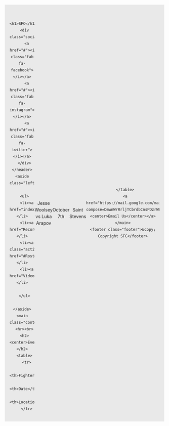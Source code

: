 <!DOCTYPE html>
<html lang="en">

<head>
  <meta charset="UTF-8">
  <meta http-equiv="X-UA-Compatible" content="IE=edge">
  <meta name="viewport" content="width=device-width, initial-scale=1.0">
  <title>Fight Club</title>
  <link rel="stylesheet" href="https://cdnjs.cloudflare.com/ajax/libs/font-awesome/5.15.3/css/all.min.css">
  <style>
    @import url('https://fonts.googleapis.com/css2?family=Pacifico&display=swap');

    body {
      margin: 0;
      box-sizing: border-box;
    }

    .container {
      line-height: 150%;
    }

    .header {
      display: flex;
      justify-content: space-between;
      align-items: center;
      padding: 15px;
      background-color: #e9e9e9;
    }

    .header h1 {
      color: #E73936;
      font-size: 30px;
      font-family: 'Pacifico', cursive;
    }

    .header .social a {
      padding: 0 5px;
      color: #E73936;
    }

    .left {
      float: left;
      width: 180px;
      margin: 0;
      padding: 1em;
    }

    .content {
      margin-left: 190px;
      border-left: 1px solid #d4d4d4;
      padding: 1em;
      overflow: hidden;
    }

    ul {
      list-style-type: none;
      margin: 0;
      padding: 0;
      font-family: sans-serif;
    }

    li a {
      display: block;
      color: #000;
      padding: 8px 16px;
      text-decoration: none;
    }

    li a.active {
      background-color: #E73936;
      color: white;
    }

    li a:hover:not(.active) {
      background-color: #E73936;
      color: white;
    }

    table {
      font-family: arial, sans-serif;
      border-collapse: collapse;
      width: 100%;
      margin: 30px 0;
    }

    td,
    th {
      border: 1px solid #dddddd;
      padding: 8px;
    }

    tr:nth-child(1) {
      background-color: #E73936;
      color: white;
    }

    tr td i.fas {
      display: block;
      font-size: 35px;
      text-align: center;
    }

    .footer {
      padding: 55px 20px;
      background-color:#E73936;
      color: white;
      text-align: center;
    }
  </style>
</head>

<body>
  <div class="container">
    <header class="header">
      
      <h1>SFC</h1>
      <div class="social">
        <a href="#"><i class="fab fa-facebook"></i></a>
        <a href="#"><i class="fab fa-instagram"></i></a>
        <a href="#"><i class="fab fa-twitter"></i></a>
      </div>
    </header>
    <aside class="left">
      
      <ul>
        <li><a href="index.html">Fighters</a></li>
        <li><a href="Records.html">Records</a></li>
        <li><a class="active" href="#Rosters">Events</a></li>
        <li><a href="Videos.html">Videos</a></li>

      </ul>
     
    </aside>
    <main class="content">
      <hr><br>
      <h2><center>Events</center></h2>
      <table>
        <tr>
          <th>Fighters</th>
          <th>Date</th>
          <th>Location</th>
        </tr>
<tr>
          <td><center>Jesse Woolsey vs Luka Arapov</center></td>
           <td><center>October 7th</center></td>
                      <td><center>Saint Stevens</center></td>
        </tr>          
          
      </table>
      <a href="https://mail.google.com/mail/u/3/#inbox?compose=DmwnWrRrljTCbrdbCnsPDzrWBcccRPlnJqNvZzsGGCMhlGRmckrrGFRnsCxtCBMDFQtvXqgFTxsb"><center>Email Us</center></a>
    </main>
    <footer class="footer">&copy; Copyright SFC</footer>
  </div>
</body>

</html>

